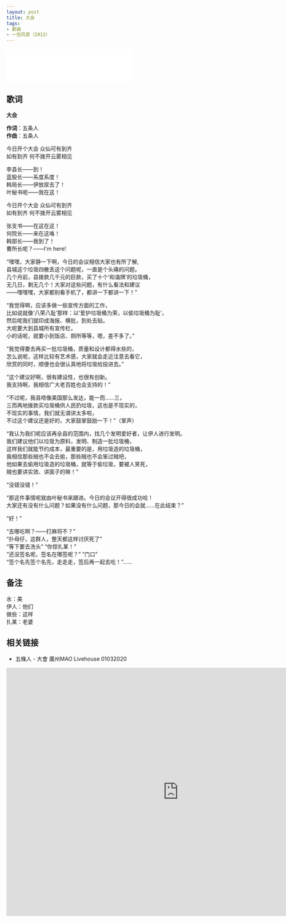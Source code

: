 ```yaml
---
layout: post
title: 大会
tags:
- 歌曲
- 一些风景（2012）
---
```


<iframe frameborder="no" border="0" marginwidth="0" marginheight="0" width=330 height=86 src="//music.163.com/outchain/player?type=2&id=28587864&auto=1&height=66"></iframe>

## 歌词

**大会**

**作词**：五条人  
**作曲**：五条人

今日开个大会 众仙可有到齐  
如有到齐 何不拨开云雾相见

李县长——到！  
蓝股长——系度系度！  
韩局长——伊放尿去了！  
叶秘书呢——我在这！

今日开个大会 众仙可有到齐  
如有到齐 何不拨开云雾相见

张支书——在这在这！  
何院长——来在这咯！  
韩部长——我到了！  
曹所长呢？——I'm here!

“嘿嘿，大家静一下啊，今日的会议相信大家也有所了解,  
县城这个垃圾四散丢这个问题呢，一直是个头痛的问题。  
几个月前，县拨款几千元的巨款，买了十个‘和谐牌’的垃圾桶，  
无几日，剩无几个！大家对这些问题，有什么看法和建议  
——嘿嘿嘿，大家都别看手机了，都讲一下都讲一下！”

“我觉得啊，应该多做一些宣传方面的工作，  
比如说就像‘八荣八耻’那样：以‘爱护垃圾桶为荣，以偷垃圾桶为耻’，  
然后呢我们就印成海报、横批，到处去贴，  
大呢要大到县城所有宣传栏，  
小的话呢，就要小到饭店、厕所等等，嗯，差不多了。”

“我觉得要去再买一批垃圾桶，质量和设计都得水些的，  
怎么说呢，这样比较有艺术感，大家就会走近注意去看它，  
欣赏的同时，顺便也会很认真地将垃圾给投进去。”

“这个建议好啊，很有建设性，也很有创新。  
我支持啊，我相信广大老百姓也会支持的！”

“不过呢，我县唔像美国那么发达，能一而……三，  
三而再地拨款买垃圾桶供人民扔垃圾，这也是不现实的，  
不现实的事情，我们就无谓讲太多啦，  
不过这个建议还是好的，大家鼓掌鼓励一下！”（掌声）

“我认为我们呢应该再全县的范围内，找几个发明爱好者，让伊人进行发明。  
我们建议他们以垃圾为原料，发明、制造一批垃圾桶，  
这样我们就能节约成本，最重要的是，用垃圾造的垃圾桶，  
我相信那些贼也不会去偷，那些贼也不会笨过贼吧，  
他如果去偷用垃圾造的垃圾桶，就等于偷垃圾，要被人笑死，  
贼也要讲实效、讲面子的嘛！”

“没错没错！”

“那这件事情呢就由叶秘书来跟进。今日的会议开得很成功哈！  
大家还有没有什么问题？如果没有什么问题，那今日的会就……在此结束？”

“好！”

“去哪吃啊？——打麻将不？”  
“扑母仔，这群人，整天都这样讨厌死了”  
“等下要去洗头” “你惊扎某！”  
“还没签名呢，签名在哪签呢？” “门口”  
 “签个名先签个名先，走走走，签后再一起去吃！”……

## 备注

水：美  
伊人：他们  
做些：这样  
扎某：老婆

## 相关链接

- 五條人 - 大會 廣州MAO Livehouse 01032020

<iframe src="http://player.bilibili.com/player.html?aid=838930644&cid=216641397&page=1&high_quality=1" width="900" height="650" scrolling="no" border="0" frameborder="no" framespacing="0" allowfullscreen="true"> </iframe>
